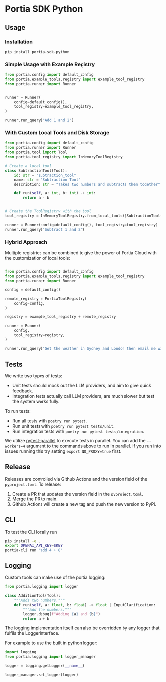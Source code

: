 # Portia SDK Python


## Usage

### Installation

```bash
pip install portia-sdk-python 
```


### Simple Usage with Example Registry

```python
from portia.config import default_config
from portia.example_tools.registry import example_tool_registry
from portia.runner import Runner


runner = Runner(
    config=default_config(),
    tool_registry=example_tool_registry,
)

runner.run_query("Add 1 and 2")
```


### With Custom Local Tools and Disk Storage

```python
from portia.config import default_config
from portia.runner import Runner
from portia.tool import Tool
from portia.tool_registry import InMemoryToolRegistry

# Create a local tool
class SubtractionTool(Tool):
    id: str = "subtraction_tool"
    name: str = "Subtraction Tool"
    description: str = "Takes two numbers and subtracts them together"

    def run(self, a: int, b: int) -> int:
        return a - b


# Create the ToolRegistry with the tool
tool_registry = InMemoryToolRegistry.from_local_tools([SubtractionTool()])

runner = Runner(config=default_config(), tool_registry=tool_registry)
runner.run_query("Subtract 1 and 2")
```

### Hybrid Approach

Multiple registries can be combined to give the power of Portia Cloud with the customization of local tools:

```python

from portia.config import default_config
from portia.example_tools.registry import example_tool_registry
from portia.runner import Runner

config = default_config()

remote_registry = PortiaToolRegistry(
    config=config,
)

registry = example_tool_registry + remote_registry

runner = Runner(
    config,
    tool_registry=registry,
)

runner.run_query("Get the weather in Sydney and London then email me with a summary at hello@portialabs.ai")
```


## Tests

We write two types of tests:
- Unit tests should mock out the LLM providers, and aim to give quick feedback. 
- Integration tests actually call LLM providers, are much slower but test the system works fully.

To run tests:
- Run all tests with `poetry run pytest`.
- Run unit tests with `poetry run pytest tests/unit`.
- Run integration tests with `poetry run pytest tests/integration`.

We utilize [pytest-parallel](https://pypi.org/project/pytest-parallel/) to execute tests in parallel. You can add the `--workers=4` argument to the commands above to run in parallel. If you run into issues running this try setting `export NO_PROXY=true` first.

## Release

Releases are controlled via Github Actions and the version field of the `pyproject.toml`. To release:

1. Create a PR that updates the version field in the `pyproject.toml`.
2. Merge the PR to main.
3. Github Actions will create a new tag and push the new version to PyPi.

## CLI 

To test the CLI locally run 

```bash
pip install -e . 
export OPENAI_API_KEY=$KEY
portia-cli run "add 4 + 8"
```

## Logging

Custom tools can make use of the portia logging:

```python
from portia.logging import logger

class AdditionTool(Tool):
    """Adds two numbers."""
    def run(self, a: float, b: float) -> float | InputClarification:
        """Add the numbers."""
        logger.debug(f"Adding {a} and {b}")
        return a + b

```

The logging implementation itself can also be overridden by any logger that fulfils the LoggerInterface.

For example to use the built in python logger:

```python
import logging
from portia.logging import logger_manager

logger = logging.getLogger(__name__)

logger_manager.set_logger(logger)
```
